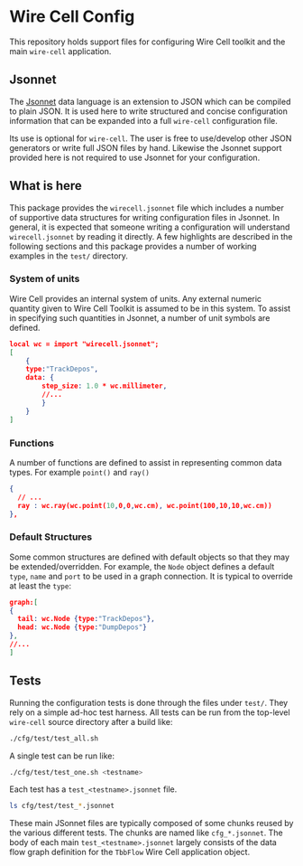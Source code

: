 # Wire Cell Config

This repository holds support files for configuring Wire Cell toolkit
and the main `wire-cell` application.

## Jsonnet

The [Jsonnet](http://jsonnet.org/) data language is an extension to
JSON which can be compiled to plain JSON.  It is used here to write
structured and concise configuration information that can be expanded
into a full `wire-cell` configuration file.

Its use is optional for `wire-cell`.  The user is free to use/develop
other JSON generators or write full JSON files by hand.  Likewise the
Jsonnet support provided here is not required to use Jsonnet for your
configuration.

## What is here

This package provides the `wirecell.jsonnet` file which includes a
number of supportive data structures for writing configuration files
in Jsonnet.  In general, it is expected that someone writing a
configuration will understand `wirecell.jsonnet` by reading it
directly.  A few highlights are described in the following sections
and this package provides a number of working examples in the `test/`
directory.

### System of units

Wire Cell provides an internal system of units.  Any external numeric
quantity given to Wire Cell Toolkit is assumed to be in this system.
To assist in specifying such quantities in Jsonnet, a number of unit
symbols are defined.

```JSON
local wc = import "wirecell.jsonnet";
[
    {
	type:"TrackDepos",
	data: {
	    step_size: 1.0 * wc.millimeter,
		//...
		}
    }
]
```

### Functions

A number of functions are defined to assist in representing common data types.  For example `point()` and `ray()`

```JSON
{
  // ...
  ray : wc.ray(wc.point(10,0,0,wc.cm), wc.point(100,10,10,wc.cm))
},
```

### Default Structures

Some common structures are defined with default objects so that they
may be extended/overridden.  For example, the `Node` object defines a
default `type`, `name` and `port` to be used in a graph connection.
It is typical to override at least the `type`:

```JSON
graph:[
{
  tail: wc.Node {type:"TrackDepos"},
  head: wc.Node {type:"DumpDepos"}
},
//...
]
```




## Tests

Running the configuration tests is done through the files under
`test/`.  They rely on a simple ad-hoc test harness.  All tests can be
run from the top-level `wire-cell` source directory after a build
like:

```bash
./cfg/test/test_all.sh
```

A single test can be run like:

```bash
./cfg/test/test_one.sh <testname>
```

Each test has a `test_<testname>.jsonnet` file.

```bash
ls cfg/test/test_*.jsonnet
```

These main JSonnet files are typically composed of some chunks reused
by the various different tests.  The chunks are named like
`cfg_*.jsonnet`.  The body of each main `test_<testname>.jsonnet`
largely consists of the data flow graph definition for the `TbbFlow`
Wire Cell application object.


